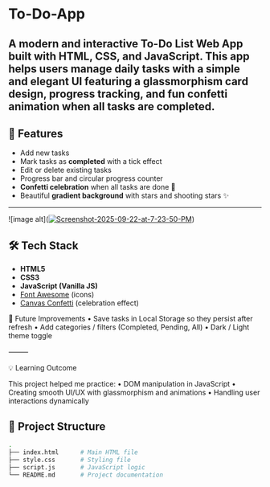 # To-Do-App

A modern and interactive To-Do List Web App built with HTML, CSS, and JavaScript.
This app helps users manage daily tasks with a simple and elegant UI featuring a glassmorphism card design, progress tracking, and fun confetti animation when all tasks are completed.
---

## 🚀 Features
- Add new tasks  
- Mark tasks as **completed** with a tick effect  
- Edit or delete existing tasks  
- Progress bar and circular progress counter  
- **Confetti celebration** when all tasks are done 🎉  
- Beautiful **gradient background** with stars and shooting stars ✨  

---
![image alt](<a href="https://ibb.co/kgT2GrFq"><img src="https://i.ibb.co/QFVvJqGY/Screenshot-2025-09-22-at-7-23-50-PM.png" alt="Screenshot-2025-09-22-at-7-23-50-PM" border="0"></a>)
## 🛠️ Tech Stack
- **HTML5**  
- **CSS3**  
- **JavaScript (Vanilla JS)**  
- [Font Awesome](https://fontawesome.com/) (icons)  
- [Canvas Confetti](https://www.npmjs.com/package/canvas-confetti) (celebration effect)  

📌 Future Improvements
	•	Save tasks in Local Storage so they persist after refresh
	•	Add categories / filters (Completed, Pending, All)
	•	Dark / Light theme toggle

⸻

💡 Learning Outcome

This project helped me practice:
	•	DOM manipulation in JavaScript
	•	Creating smooth UI/UX with glassmorphism and animations
	•	Handling user interactions dynamically

 
## 📂 Project Structure
```bash
.
├── index.html      # Main HTML file
├── style.css       # Styling file
├── script.js       # JavaScript logic
└── README.md       # Project documentation
